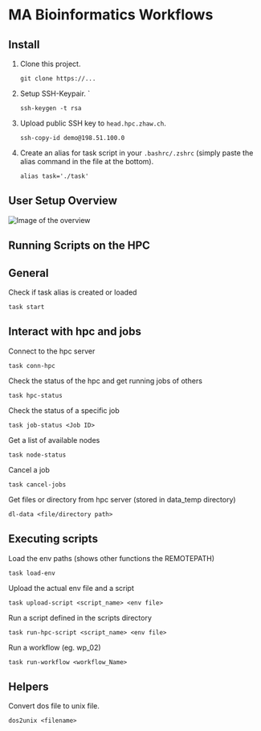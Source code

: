 # MA Bioinformatics Workflows


## Install

1. Clone this project.  

    `git clone https://...` 

1. Setup SSH-Keypair. `

    `ssh-keygen -t rsa`


1.  Upload public SSH key to `head.hpc.zhaw.ch`.

    `ssh-copy-id demo@198.51.100.0`

1. Create an alias for task script in your `.bashrc/.zshrc` (simply paste the alias command in the file at the bottom).

    `alias task='./task'`

## User Setup Overview

![Image of the overview](https://github.zhaw.ch/voro/MA-Bioinformatics-Workflows/blob/master/images/user_setup_overview.JPG)


## Running Scripts on the HPC




## General

Check if task alias is created or loaded

`task start`

## Interact with hpc and jobs

Connect to the hpc server

`task conn-hpc`

Check the status of the hpc and get running jobs of others

`task hpc-status`

Check the status of a specific job

`task job-status <Job ID>`

Get a list of available nodes

`task node-status`

Cancel a job

`task cancel-jobs`

Get files or directory from hpc server (stored in data_temp directory)

`dl-data <file/directory path>`

## Executing scripts
Load the env paths (shows other functions the REMOTEPATH)

`task load-env`

Upload the actual env file and a script

`task upload-script <script_name> <env file>`

Run a script defined in the scripts directory

`task run-hpc-script <script_name> <env file>`

Run a workflow (eg. wp_02)

`task run-workflow <workflow_Name>`

## Helpers

Convert dos file to unix file.  

`dos2unix <filename>`


